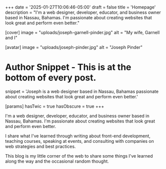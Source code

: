 +++
date = '2025-01-27T10:06:46-05:00'
draft = false
title = 'Homepage'
description = "I'm a web designer, developer, educator, and business owner based in Nassau, Bahamas. I'm passionate about creating websites that look great and perform even better."

[cover]
  image = "uploads/joseph-garnell-pinder.jpg"
  alt = "My wife, Garnell and I"

[avatar]
  image = "uploads/joseph-pinder.jpg"
  alt = "Joseph Pinder"
  # Author Snippet - This is at the bottom of every post.
  snippet = 'Joseph is a web designer based in Nassau, Bahamas passionate about creating websites that look great and perform even better.'

[params]
  hasTwic = true
  hasObscure = true
+++

I'm a web designer, developer, educator, and business owner based in Nassau, Bahamas. I'm passionate about creating websites that look great and perform even better.

I share what I've learned through writing about front-end development, teaching courses, speaking at events, and consulting with companies on web strategies and best practices.

This blog is my little corner of the web to share some things I've learned along the way and the occasional random thought.